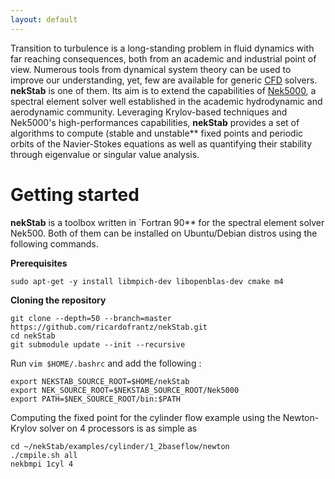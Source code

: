 ```yaml
---
layout: default
---
```


Transition to turbulence is a long-standing problem in fluid dynamics with far reaching consequences, both from an academic and industrial point of view.
Numerous tools from dynamical system theory can be used to improve our understanding, yet, few are available for generic [CFD](https://en.wikipedia.org/wiki/Computational_fluid_dynamics) solvers.
**nekStab** is one of them.
Its aim is to extend the capabilities of [Nek5000](https://nek5000.mcs.anl.gov/), a spectral element solver well established in the academic hydrodynamic and aerodynamic community.
Leveraging Krylov-based techniques and Nek5000's high-performances capabilities, **nekStab** provides a set of algorithms to compute (stable and unstable** fixed points and periodic orbits of the Navier-Stokes equations as well as quantifying their stability through eigenvalue or singular value analysis.

# Getting started

**nekStab** is a toolbox written in `Fortran 90** for the spectral element solver Nek500.
Both of them can be installed on Ubuntu/Debian distros using the following commands.

**Prerequisites**

```
sudo apt-get -y install libmpich-dev libopenblas-dev cmake m4
```

**Cloning the repository**

```
git clone --depth=50 --branch=master https://github.com/ricardofrantz/nekStab.git
cd nekStab
git submodule update --init --recursive
```

Run `vim $HOME/.bashrc` and add the following :

```
export NEKSTAB_SOURCE_ROOT=$HOME/nekStab
export NEK_SOURCE_ROOT=$NEKSTAB_SOURCE_ROOT/Nek5000
export PATH=$NEK_SOURCE_ROOT/bin:$PATH
```

Computing the fixed point for the cylinder flow example using the Newton-Krylov solver on 4 processors is as simple as

```
cd ~/nekStab/examples/cylinder/1_2baseflow/newton
./cmpile.sh all
nekbmpi 1cyl 4
```

